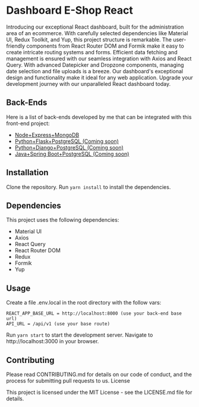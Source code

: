 # Dashboard E-Shop React

Introducing our exceptional React dashboard, built for the administration area of an ecommerce. With carefully selected dependencies like Material UI, Redux Toolkit, and Yup, this project structure is remarkable. The user-friendly components from React Router DOM and Formik make it easy to create intricate routing systems and forms. Efficient data fetching and management is ensured with our seamless integration with Axios and React Query. With advanced Datepicker and Dropzone components, managing date selection and file uploads is a breeze. Our dashboard's exceptional design and functionality make it ideal for any web application. Upgrade your development journey with our unparalleled React dashboard today.
## Back-Ends

Here is a list of back-ends developed by me that can be integrated with this front-end project:

-	[Node+Express+MongoDB](https://github.com/AndreAmorim05/eshop-api-express)
-	[Python+Flask+PostgreSQL (Coming soon)](#)
-	[Python+Django+PostgreSQL (Coming soon)](#)
-	[Java+Spring Boot+PostgreSQL (Coming soon)](#)

## Installation

Clone the repository.
Run `yarn install` to install the dependencies.

## Dependencies

This project uses the following dependencies:

- Material UI
- Axios
- React Query
- React Router DOM
- Redux
- Formik
- Yup

## Usage

Create a file .env.local in the root directory with the follow vars:
```
REACT_APP_BASE_URL = http://localhost:8000 (use your back-end base url)
API_URL = /api/v1 (use your base route)
```

Run `yarn start` to start the development server.
Navigate to http://localhost:3000 in your browser.

## Contributing

Please read CONTRIBUTING.md for details on our code of conduct, and the process for submitting pull requests to us.
License

This project is licensed under the MIT License - see the LICENSE.md file for details.